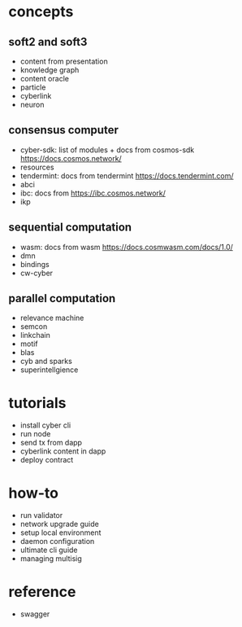 # concepts

## soft2 and soft3

- content from presentation
- knowledge graph
- content oracle
- particle
- cyberlink
- neuron

## consensus computer

- cyber-sdk: list of modules + docs from cosmos-sdk https://docs.cosmos.network/
- resources
- tendermint: docs from tendermint https://docs.tendermint.com/
- abci
- ibc: docs from https://ibc.cosmos.network/
- ikp

## sequential computation

- wasm: docs from wasm https://docs.cosmwasm.com/docs/1.0/
- dmn
- bindings
- cw-cyber

## parallel computation

- relevance machine
- semcon
- linkchain
- motif
- blas
- cyb and sparks
- superintellgience

# tutorials

- install cyber cli
- run node
- send tx from dapp
- cyberlink content in dapp
- deploy contract

# how-to

- run validator
- network upgrade guide
- setup local environment
- daemon configuration
- ultimate cli guide
- managing multisig

# reference

- swagger
